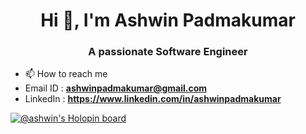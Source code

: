 <h1 align="center">Hi 👋, I'm Ashwin Padmakumar</h1>
<h3 align="center">A passionate Software Engineer</h3>

- 📫 How to reach me 
- Email ID : **ashwinpadmakumar@gmail.com**
- LinkedIn : **https://www.linkedin.com/in/ashwinpadmakumar**

[![@ashwin's Holopin board](https://holopin.me/ashwin)](https://holopin.io/@ashwin)
